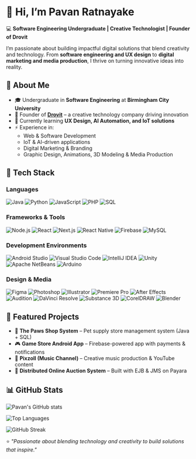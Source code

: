 # 👋 Hi, I’m Pavan Ratnayake

💻 **Software Engineering Undergraduate | Creative Technologist | Founder of Drovit**  

I’m passionate about building impactful digital solutions that blend creativity and technology. From **software engineering and UX design** to **digital marketing and media production**, I thrive on turning innovative ideas into reality.


## 🚀 About Me  
- 🎓 Undergraduate in **Software Engineering** at **Birmingham City University**  
- 📌 Founder of **[Drovit](https://drovit.com/)** – a creative technology company driving innovation  
- 🌱 Currently learning **UX Design, AI Automation, and IoT solutions**  
- ⚡ Experience in:  
  - Web & Software Development
  - IoT & AI-driven applications
  - Digital Marketing & Branding
  - Graphic Design, Animations, 3D Modeling & Media Production


## 🔧 Tech Stack  

### **Languages**  
![Java](https://img.shields.io/badge/Java-ED8B00?style=for-the-badge&logo=openjdk&logoColor=white) ![Python](https://img.shields.io/badge/Python-3776AB?style=for-the-badge&logo=python&logoColor=white) ![JavaScript](https://img.shields.io/badge/JavaScript-F7DF1E?style=for-the-badge&logo=javascript&logoColor=black) ![PHP](https://img.shields.io/badge/PHP-777BB4?style=for-the-badge&logo=php&logoColor=white) ![SQL](https://img.shields.io/badge/SQL-336791?style=for-the-badge&logo=postgresql&logoColor=white)  

### **Frameworks & Tools**  
![Node.js](https://img.shields.io/badge/Node.js-43853D?style=for-the-badge&logo=node.js&logoColor=white) ![React](https://img.shields.io/badge/React-20232A?style=for-the-badge&logo=react&logoColor=61DAFB) ![Next.js](https://img.shields.io/badge/Next.js-000000?style=for-the-badge&logo=nextdotjs&logoColor=white) ![React Native](https://img.shields.io/badge/React_Native-20232A?style=for-the-badge&logo=react&logoColor=61DAFB) ![Firebase](https://img.shields.io/badge/Firebase-ffca28?style=for-the-badge&logo=firebase&logoColor=black) ![MySQL](https://img.shields.io/badge/MySQL-005C84?style=for-the-badge&logo=mysql&logoColor=white)  

### **Development Environments**  
![Android Studio](https://img.shields.io/badge/Android%20Studio-3DDC84?style=for-the-badge&logo=androidstudio&logoColor=white) ![Visual Studio Code](https://img.shields.io/badge/VS%20Code-007ACC?style=for-the-badge&logo=visualstudiocode&logoColor=white) ![IntelliJ IDEA](https://img.shields.io/badge/IntelliJ%20IDEA-000000?style=for-the-badge&logo=intellijidea&logoColor=white) ![Unity](https://img.shields.io/badge/Unity-100000?style=for-the-badge&logo=unity&logoColor=white) ![Apache NetBeans](https://img.shields.io/badge/NetBeans-1B6AC6?style=for-the-badge&logo=apachenetbeanside&logoColor=white) ![Arduino](https://img.shields.io/badge/Arduino-00979D?style=for-the-badge&logo=arduino&logoColor=white)  

### **Design & Media**  
![Figma](https://img.shields.io/badge/Figma-F24E1E?style=for-the-badge&logo=figma&logoColor=white) ![Photoshop](https://img.shields.io/badge/Adobe%20Photoshop-31A8FF?style=for-the-badge&logo=adobephotoshop&logoColor=white) ![Illustrator](https://img.shields.io/badge/Adobe%20Illustrator-FF9A00?style=for-the-badge&logo=adobeillustrator&logoColor=white) ![Premiere Pro](https://img.shields.io/badge/Adobe%20Premiere%20Pro-9999FF?style=for-the-badge&logo=adobepremierepro&logoColor=white) ![After Effects](https://img.shields.io/badge/Adobe%20After%20Effects-9999FF?style=for-the-badge&logo=adobeaftereffects&logoColor=white) ![Audition](https://img.shields.io/badge/Adobe%20Audition-9999FF?style=for-the-badge&logo=adobeaudition&logoColor=white) ![DaVinci Resolve](https://img.shields.io/badge/DaVinci%20Resolve-233A51?style=for-the-badge&logo=davinciresolve&logoColor=white) ![Substance 3D](https://img.shields.io/badge/Substance%203D-FF6C37?style=for-the-badge&logo=adobe&logoColor=white) ![CorelDRAW](https://img.shields.io/badge/CorelDRAW-47A141?style=for-the-badge&logo=coreldraw&logoColor=white) ![Blender](https://img.shields.io/badge/Blender-F5792A?style=for-the-badge&logo=blender&logoColor=white)  


## 📂 Featured Projects  
- 🐾 **The Paws Shop System** – Pet supply store management system (Java + SQL)  
- 🎮 **Game Store Android App** – Firebase-powered app with payments & notifications  
- 🎵 **Pixzoll (Music Channel)** – Creative music production & YouTube content  
- 🔔 **Distributed Online Auction System** – Built with EJB & JMS on Payara  


## 📊 GitHub Stats  

![Pavan's GitHub stats](https://github-readme-stats.vercel.app/api?username=pavanratnayake&show_icons=true&theme=tokyonight)  

![Top Languages](https://github-readme-stats.vercel.app/api/top-langs/?username=pavanratnayake&layout=compact&theme=tokyonight)  

![GitHub Streak](https://github-readme-streak-stats.herokuapp.com/?user=pavanratnayake&theme=tokyonight)  


⭐ *"Passionate about blending technology and creativity to build solutions that inspire."*
